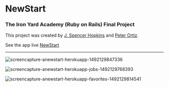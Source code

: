 NewStart
==================================

### The Iron Yard Academy (Ruby on Rails) Final Project 

This project was created by [J. Spencer Hopkins](https://github.com/jspencerhopkins) and
[Peter Ortiz](https://github.com/Peterortiz82).

See the app live [NewStart](http://anewstart.herokuapp.com/)

---
![screencapture-anewstart-herokuapp-1492129847336](https://cloud.githubusercontent.com/assets/7608328/25029173/dcbac818-2088-11e7-9bcb-9dc002b76f39.png)

![screencapture-anewstart-herokuapp-jobs-1492129768393](https://cloud.githubusercontent.com/assets/7608328/25029176/e148b714-2088-11e7-868f-5d1004820b46.png)

![screencapture-anewstart-herokuapp-favorites-1492129814541](https://cloud.githubusercontent.com/assets/7608328/25029178/e6140492-2088-11e7-9c74-13a05d02f2e9.png)


